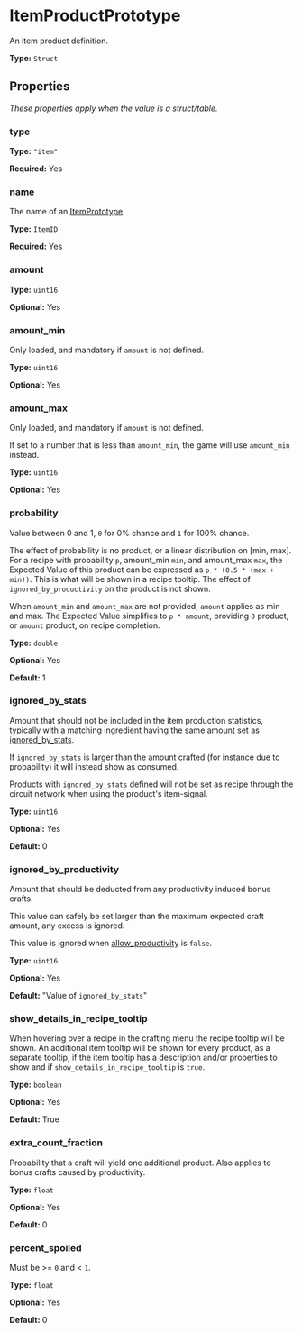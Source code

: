 # ItemProductPrototype

An item product definition.

**Type:** `Struct`

## Properties

*These properties apply when the value is a struct/table.*

### type

**Type:** `"item"`

**Required:** Yes

### name

The name of an [ItemPrototype](prototype:ItemPrototype).

**Type:** `ItemID`

**Required:** Yes

### amount

**Type:** `uint16`

**Optional:** Yes

### amount_min

Only loaded, and mandatory if `amount` is not defined.

**Type:** `uint16`

**Optional:** Yes

### amount_max

Only loaded, and mandatory if `amount` is not defined.

If set to a number that is less than `amount_min`, the game will use `amount_min` instead.

**Type:** `uint16`

**Optional:** Yes

### probability

Value between 0 and 1, `0` for 0% chance and `1` for 100% chance.

The effect of probability is no product, or a linear distribution on [min, max]. For a recipe with probability `p`, amount_min `min`, and amount_max `max`, the Expected Value of this product can be expressed as `p * (0.5 * (max + min))`. This is what will be shown in a recipe tooltip. The effect of `ignored_by_productivity` on the product is not shown.

When `amount_min` and `amount_max` are not provided, `amount` applies as min and max. The Expected Value simplifies to `p * amount`, providing `0` product, or `amount` product, on recipe completion.

**Type:** `double`

**Optional:** Yes

**Default:** 1

### ignored_by_stats

Amount that should not be included in the item production statistics, typically with a matching ingredient having the same amount set as [ignored_by_stats](prototype:ItemIngredientPrototype::ignored_by_stats).

If `ignored_by_stats` is larger than the amount crafted (for instance due to probability) it will instead show as consumed.

Products with `ignored_by_stats` defined will not be set as recipe through the circuit network when using the product's item-signal.

**Type:** `uint16`

**Optional:** Yes

**Default:** 0

### ignored_by_productivity

Amount that should be deducted from any productivity induced bonus crafts.

This value can safely be set larger than the maximum expected craft amount, any excess is ignored.

This value is ignored when [allow_productivity](prototype:RecipePrototype::allow_productivity) is `false`.

**Type:** `uint16`

**Optional:** Yes

**Default:** "Value of `ignored_by_stats`"

### show_details_in_recipe_tooltip

When hovering over a recipe in the crafting menu the recipe tooltip will be shown. An additional item tooltip will be shown for every product, as a separate tooltip, if the item tooltip has a description and/or properties to show and if `show_details_in_recipe_tooltip` is `true`.

**Type:** `boolean`

**Optional:** Yes

**Default:** True

### extra_count_fraction

Probability that a craft will yield one additional product. Also applies to bonus crafts caused by productivity.

**Type:** `float`

**Optional:** Yes

**Default:** 0

### percent_spoiled

Must be >= `0` and < `1`.

**Type:** `float`

**Optional:** Yes

**Default:** 0

